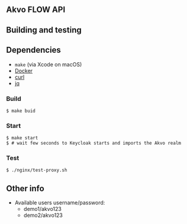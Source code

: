 
## Akvo FLOW API


## Building and testing

## Dependencies

* `make` (via Xcode on macOS)
* [Docker](https://docs.docker.com/engine/installation/)
* [curl](https://curl.haxx.se/)
* [jq](https://stedolan.github.io/jq/)

### Build

    $ make buid

### Start

	$ make start
	$ # wait few seconds to Keycloak starts and imports the Akvo realm


### Test

    $ ./nginx/test-proxy.sh

## Other info

* Available users username/password:
  * demo1/akvo123
  * demo2/akvo123
